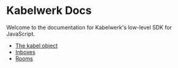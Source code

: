 # Kabelwerk Docs

Welcome to the documentation for Kabelwerk's low-level SDK for JavaScript.

- [The kabel object](./kabel.md)
- [Inboxes](./inboxes.md)
- [Rooms](./rooms.md)
